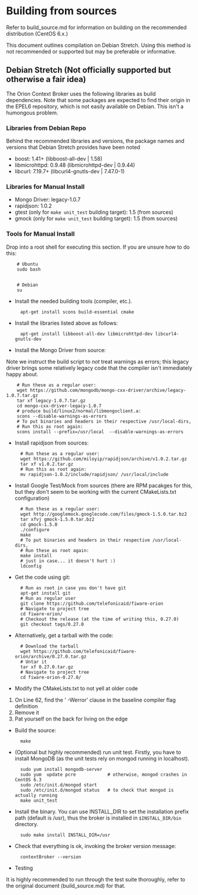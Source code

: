 # Building from sources

Refer to build_source.md for information on building on the recommended
distribution (CentOS 6.x.)

This document outlines compilation on Debian Stretch. Using this method is not recommended or supported but may be preferable or informative.

## Debian Stretch (Not officially supported but otherwise a fair idea)

The Orion Context Broker uses the following libraries as build dependencies. Note that some packages are expected to find their origin in the EPEL6 repository, which is not easily available on Debian. This isn't a humongous problem.

### Libraries from Debian Repo

Behind the recommended libraries and versions, the package names and versions that Debian Stretch provides have been noted

* boost: 1.41+ (libboost-all-dev | 1.58)
* libmicrohttpd: 0.9.48 (libmicrohttpd-dev | 0.9.44)
* libcurl: 7.19.7+ (libcurl4-gnutls-dev | 7.47.0-1)

### Libraries for Manual Install

* Mongo Driver: legacy-1.0.7 
* rapidjson: 1.0.2 
* gtest (only for `make unit_test` building target): 1.5 (from sources)
* gmock (only for `make unit_test` building target): 1.5 (from sources)

### Tools for Manual Install

Drop into a root shell for executing this section. If you are unsure how to do this:
        
        # Ubuntu
        sudo bash


        # Debian
        su

* Install the needed building tools (compiler, etc.).

        apt-get install scons build-essential cmake

* Install the libraries listed above as follows:

        apt-get install libboost-all-dev libmicrohttpd-dev libcurl4-gnutls-dev 

* Install the Mongo Driver from source:

Note we instruct the build script to *not* treat warnings as errors; this legacy driver brings some relatively legacy code that the compiler isn't immediately happy about.

        # Run these as a regular user:
        wget https://github.com/mongodb/mongo-cxx-driver/archive/legacy-1.0.7.tar.gz
        tar xf legacy-1.0.7.tar.gz
        cd mongo-cxx-driver-legacy-1.0.7
        # produce build/linux2/normal/libmongoclient.a:
        scons --disable-warnings-as-errors                             
        # To put binaries and headers in their respective /usr/local-dirs,
        # Run this as root again:
        scons install --prefix=/usr/local  --disable-warnings-as-errors  

* Install rapidjson from sources:

        # Run these as a regular user:
        wget https://github.com/miloyip/rapidjson/archive/v1.0.2.tar.gz
        tar xf v1.0.2.tar.gz
        # Run this as root again:
        mv rapidjson-1.0.2/include/rapidjson/ /usr/local/include

* Install Google Test/Mock from sources (there are RPM pacakges for this, but they don't seem to be working with the current CMakeLists.txt configuration)

        # Run these as a regular user:
        wget http://googlemock.googlecode.com/files/gmock-1.5.0.tar.bz2
        tar xfvj gmock-1.5.0.tar.bz2
        cd gmock-1.5.0
        ./configure
        make
        # To put binaries and headers in their respective /usr/local-dirs,
        # Run these as root again:
        make install  
        # just in case... it doesn't hurt :)
        ldconfig      

* Get the code using git:

        # Run as root in case you don't have git
        apt-get install git
        # Run as regular user
        git clone https://github.com/telefonicaid/fiware-orion
        # Navigate to project tree
        cd fiware-orion/
        # Checkout the release (at the time of writing this, 0.27.0)
        git checkout tags/0.27.0

* Alternatively, get a tarball with the code:

        # Download the tarball
        wget https://github.com/telefonicaid/fiware-orion/archive/0.27.0.tar.gz
        # Untar it
        tar xf 0.27.0.tar.gz
        # Navigate to project tree 
        cd fiware-orion-0.27.0/

* Modify the CMakeLists.txt to not yell at older code

1. On Line 62, find the ' -Werror' clause in the baseline compiler flag definition
2. Remove it
3. Pat yourself on the back for living on the edge

* Build the source:

        make

* (Optional but highly recommended) run unit test. Firstly, you have to install MongoDB (as the unit tests rely on mongod running in localhost).

        sudo yum install mongodb-server
        sudo yum  update pcre            # otherwise, mongod crashes in CentOS 6.3
        sudo /etc/init.d/mongod start
        sudo /etc/init.d/mongod status   # to check that mongod is actually running
        make unit_test

* Install the binary. You can use INSTALL_DIR to set the installation prefix path (default is /usr), thus the broker is installed in `$INSTALL_DIR/bin` directory.

        sudo make install INSTALL_DIR=/usr

* Check that everything is ok, invoking the broker version message:

        contextBroker --version

* Testing

It is highly recommended to run through the test suite thoroughly, refer to the original document (build_source.md) for that.
